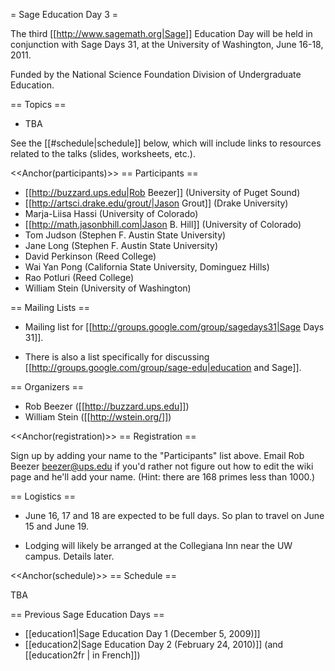 = Sage Education Day 3 =

The third [[http://www.sagemath.org|Sage]] Education Day will be held in conjunction with Sage Days 31, at the University of Washington, June 16-18, 2011.

Funded by the National Science Foundation Division of Undergraduate Education.

== Topics ==

 * TBA

See the [[#schedule|schedule]] below, which will include links to resources related to the talks (slides, worksheets, etc.).

<<Anchor(participants)>>
== Participants ==

 * [[http://buzzard.ups.edu|Rob Beezer]] (University of Puget Sound)
 * [[http://artsci.drake.edu/grout/|Jason Grout]] (Drake University)
 * Marja-Liisa Hassi (University of Colorado)
 * [[http://math.jasonbhill.com|Jason B. Hill]] (University of Colorado)
 * Tom Judson (Stephen F. Austin State University)
 * Jane Long (Stephen F. Austin State University)
 * David Perkinson (Reed College)
 * Wai Yan Pong (California State University, Dominguez Hills)
 * Rao Potluri (Reed College)
 * William Stein (University of Washington)

== Mailing Lists ==

 * Mailing list for [[http://groups.google.com/group/sagedays31|Sage Days 31]].

 * There is also a list specifically for discussing [[http://groups.google.com/group/sage-edu|education and Sage]].

== Organizers ==

 * Rob Beezer ([[http://buzzard.ups.edu]])
 * William Stein ([[http://wstein.org/]])

<<Anchor(registration)>>
== Registration ==

Sign up by adding your name to the "Participants" list above.  Email Rob Beezer <beezer@ups.edu> if you'd rather not figure out how to edit the wiki page and he'll add your name.  (Hint: there are 168 primes less than 1000.)

== Logistics ==

 * June 16, 17 and 18 are expected to be full days.  So plan to travel on June 15 and June 19.

 * Lodging will likely be arranged at the Collegiana Inn near the UW campus.  Details later.

<<Anchor(schedule)>>
== Schedule ==

TBA

== Previous Sage Education Days ==

 * [[education1|Sage Education Day 1 (December 5, 2009)]]
 * [[education2|Sage Education Day 2 (February 24, 2010)]] (and [[education2fr | in French]])
